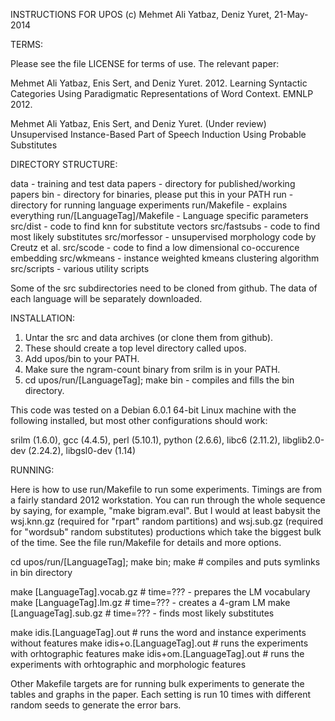 INSTRUCTIONS FOR UPOS               (c) Mehmet Ali Yatbaz, Deniz Yuret, 21-May-2014

TERMS:

Please see the file LICENSE for terms of use.  The relevant paper:

Mehmet Ali Yatbaz, Enis Sert, and Deniz Yuret.  2012.  Learning
Syntactic Categories Using Paradigmatic Representations of Word
Context.  EMNLP 2012.


Mehmet Ali Yatbaz, Enis Sert, and Deniz Yuret. (Under review)  Unsupervised
Instance-Based Part of Speech Induction Using Probable Substitutes

DIRECTORY STRUCTURE:

data	- training and test data
papers	- directory for published/working papers
bin	- directory for binaries, please put this in your PATH
run	- directory for running language experiments
run/Makefile	- explains everything
run/[LanguageTag]/Makefile - Language specific parameters
src/dist	- code to find knn for substitute vectors
src/fastsubs	- code to find most likely substitutes
src/morfessor	- unsupervised morphology code by Creutz et al.
src/scode	- code to find a low dimensional co-occurence embedding
src/wkmeans	- instance weighted kmeans clustering algorithm
src/scripts	- various utility scripts

Some of the src subdirectories need to be cloned from github.  The
data of each language will be separately downloaded. 

INSTALLATION:

1. Untar the src and data archives (or clone them from github).
2. These should create a top level directory called upos.
3. Add upos/bin to your PATH.
4. Make sure the ngram-count binary from srilm is in your PATH.
5. cd upos/run/[LanguageTag]; make bin - compiles and fills the bin directory.

This code was tested on a Debian 6.0.1 64-bit Linux machine with the
following installed, but most other configurations should work:

srilm (1.6.0), gcc (4.4.5), perl (5.10.1), python (2.6.6), 
libc6 (2.11.2), libglib2.0-dev (2.24.2), libgsl0-dev (1.14)


RUNNING:

Here is how to use run/Makefile to run some experiments.  Timings are
from a fairly standard 2012 workstation.  You can run through the
whole sequence by saying, for example, "make bigram.eval".  But I
would at least babysit the wsj.knn.gz (required for "rpart" random
partitions) and wsj.sub.gz (required for "wordsub" random substitutes)
productions which take the biggest bulk of the time.  See the file
run/Makefile for details and more options.

cd upos/run/[LanguageTag]; make bin; make # compiles and puts symlinks in bin directory

make [LanguageTag].vocab.gz	# time=??? - prepares the LM vocabulary
make [LanguageTag].lm.gz		# time=??? - creates a 4-gram LM
make [LanguageTag].sub.gz		# time=??? - finds most likely substitutes

make idis.[LanguageTag].out     # runs the word and instance experiments without features
make idis+o.[LanguageTag].out   # runs the experiments with orhtographic features
make idis+om.[LanguageTag].out  # runs the experiments with orhtographic and morphologic features

Other Makefile targets are for running bulk experiments to generate
the tables and graphs in the paper.  Each setting is run 10 times with
different random seeds to generate the error bars.

